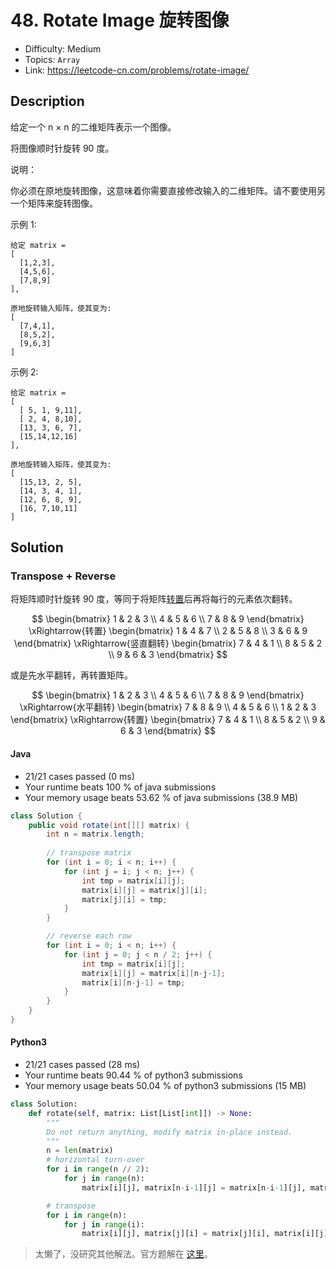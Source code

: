 # 48. Rotate Image 旋转图像

- Difficulty: Medium
- Topics: `Array`
- Link: https://leetcode-cn.com/problems/rotate-image/

## Description

给定一个 n × n 的二维矩阵表示一个图像。

将图像顺时针旋转 90 度。

说明：

你必须在原地旋转图像，这意味着你需要直接修改输入的二维矩阵。请不要使用另一个矩阵来旋转图像。

示例 1:
```
给定 matrix = 
[
  [1,2,3],
  [4,5,6],
  [7,8,9]
],

原地旋转输入矩阵，使其变为:
[
  [7,4,1],
  [8,5,2],
  [9,6,3]
]
```
示例 2:
```
给定 matrix =
[
  [ 5, 1, 9,11],
  [ 2, 4, 8,10],
  [13, 3, 6, 7],
  [15,14,12,16]
], 

原地旋转输入矩阵，使其变为:
[
  [15,13, 2, 5],
  [14, 3, 4, 1],
  [12, 6, 8, 9],
  [16, 7,10,11]
]
```
## Solution

### Transpose + Reverse

将矩阵顺时针旋转 90 度，等同于将矩阵[转置](https://zh.wikipedia.org/wiki/转置矩阵)后再将每行的元素依次翻转。

$$
\begin{bmatrix}
  1 & 2 & 3 \\
  4 & 5 & 6 \\
  7 & 8 & 9
\end{bmatrix}
\xRightarrow{转置}
\begin{bmatrix}
  1 & 4 & 7 \\
  2 & 5 & 8 \\
  3 & 6 & 9
\end{bmatrix}
\xRightarrow{竖直翻转}
\begin{bmatrix}
  7 & 4 & 1 \\
  8 & 5 & 2 \\
  9 & 6 & 3
\end{bmatrix}
$$

或是先水平翻转，再转置矩阵。

$$
\begin{bmatrix}
  1 & 2 & 3 \\
  4 & 5 & 6 \\
  7 & 8 & 9
\end{bmatrix}
\xRightarrow{水平翻转}
\begin{bmatrix}
  7 & 8 & 9 \\
  4 & 5 & 6 \\
  1 & 2 & 3
\end{bmatrix}
\xRightarrow{转置}
\begin{bmatrix}
  7 & 4 & 1 \\
  8 & 5 & 2 \\
  9 & 6 & 3
\end{bmatrix}
$$

#### Java

- 21/21 cases passed (0 ms)
- Your runtime beats 100 % of java submissions
- Your memory usage beats 53.62 % of java submissions (38.9 MB)

```java
class Solution {
    public void rotate(int[][] matrix) {
        int n = matrix.length;
        
        // transpose matrix
        for (int i = 0; i < n; i++) {
            for (int j = i; j < n; j++) {
                int tmp = matrix[i][j];
                matrix[i][j] = matrix[j][i];
                matrix[j][i] = tmp;
            }
        }

        // reverse each row
        for (int i = 0; i < n; i++) {
            for (int j = 0; j < n / 2; j++) {
                int tmp = matrix[i][j];
                matrix[i][j] = matrix[i][n-j-1];
                matrix[i][n-j-1] = tmp;
            }
        }
    }
}
```

#### Python3

- 21/21 cases passed (28 ms)
- Your runtime beats 90.44 % of python3 submissions
- Your memory usage beats 50.04 % of python3 submissions (15 MB)

```python
class Solution:
    def rotate(self, matrix: List[List[int]]) -> None:
        """
        Do not return anything, modify matrix in-place instead.
        """
        n = len(matrix)
        # horizontal turn-over
        for i in range(n // 2):
            for j in range(n):
                matrix[i][j], matrix[n-i-1][j] = matrix[n-i-1][j], matrix[i][j]

        # transpose
        for i in range(n):
            for j in range(i):
                matrix[i][j], matrix[j][i] = matrix[j][i], matrix[i][j]
```

> 太懒了，没研究其他解法。官方题解在 [这里](https://leetcode-cn.com/problems/rotate-image/solution/xuan-zhuan-tu-xiang-by-leetcode/)。
